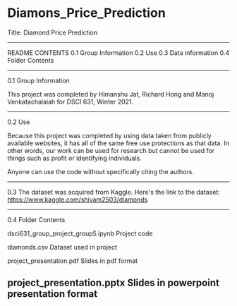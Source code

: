 # Diamons_Price_Prediction

Title: Diamond Price Prediction

----------------------------------------------------------------------

README CONTENTS
0.1 Group Information
0.2 Use
0.3 Data information
0.4 Folder Contents


----------------------------------------------------------------------
0.1 Group Information

This project was completed by Himanshu Jat, Richard Hong and 
Manoj Venkatachalaiah for DSCI 631, Winter 2021. 


----------------------------------------------------------------------
0.2 Use

Because this project was completed by using data taken from publicly available websites,
it has all of the same free use protections as that data. In other 
words, our work can be used for research but cannot be used for 
things such as profit or identifying individuals.

Anyone can use the code without specifically citing the authors. 


----------------------------------------------------------------------
0.3 
The dataset was acquired from Kaggle. 
Here's the link to the dataset: https://www.kaggle.com/shivam2503/diamonds

----------------------------------------------------------------------
0.4 Folder Contents

dsci631_group_project_group5.ipynb	   Project code

diamonds.csv				   Dataset used in project

project_presentation.pdf		   Slides in pdf format

project_presentation.pptx		   Slides in powerpoint presentation format
----------------------------------------------------------------------

